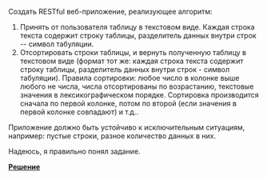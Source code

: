 Создать RESTful веб-приложение, реализующее алгоритм:
 
1) Принять от пользователя таблицу в текстовом виде. Каждая строка текста содержит строку таблицы, разделитель данных внутри строк -- символ табуляции.
2) Отсортировать строки таблицы, и вернуть полученную таблицу в текстовом виде (формат тот же: каждая строка текста содержит строку таблицы, разделитель данных внутри строк - символ табуляции). Правила
сортировки: любое число в колонке выше любого не числа, числа отсортированы по возрастанию, текстовые значения в лексикографическом порядке. Сортировка производится сначала по первой колонке, потом по второй (если значения в первой колонке совпадают) и т.д..
 
Приложение должно быть устойчиво к исключительным ситуациям, например:
пустые строки, разное количество данных в них.

Надеюсь, я правильно понял задание.

[**Решение**](https://github.com/mxmaslin/Test-tasks/blob/master/tests_python/sort_table/sort_table.py "REST-приложение для необычной сортировки строк")

